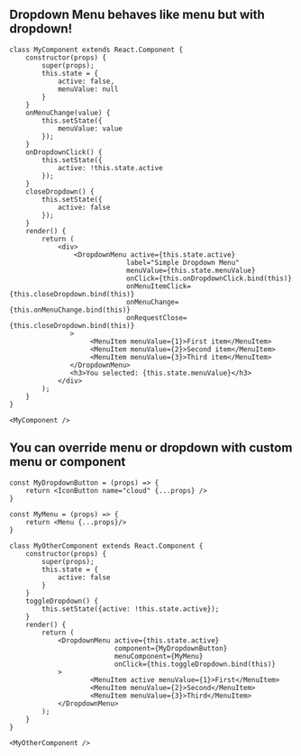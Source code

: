 ## Dropdown Menu behaves like menu but with dropdown!

    class MyComponent extends React.Component {
        constructor(props) {
            super(props);
            this.state = {
                active: false,
                menuValue: null
            }
        }
        onMenuChange(value) {
            this.setState({
                menuValue: value
            });
        }
        onDropdownClick() {
            this.setState({
                active: !this.state.active
            });
        }
        closeDropdown() {
            this.setState({
                active: false
            });
        }
        render() {
            return (
                <div>
                    <DropdownMenu active={this.state.active}
                                 label="Simple Dropdown Menu"
                                 menuValue={this.state.menuValue}
                                 onClick={this.onDropdownClick.bind(this)}
                                 onMenuItemClick={this.closeDropdown.bind(this)}
                                 onMenuChange={this.onMenuChange.bind(this)}
                                 onRequestClose={this.closeDropdown.bind(this)}
                   >
                        <MenuItem menuValue={1}>First item</MenuItem>
                        <MenuItem menuValue={2}>Second item</MenuItem>
                        <MenuItem menuValue={3}>Third item</MenuItem>
                   </DropdownMenu>
                   <h3>You selected: {this.state.menuValue}</h3>
                </div>
            );
        }
    }

    <MyComponent />

## You can override menu or dropdown with custom menu or component

    const MyDropdownButton = (props) => {
        return <IconButton name="cloud" {...props} />
    }

    const MyMenu = (props) => {
        return <Menu {...props}/>
    }

    class MyOtherComponent extends React.Component {
        constructor(props) {
            super(props);
            this.state = {
                active: false
            }
        }
        toggleDropdown() {
            this.setState({active: !this.state.active});
        }
        render() {
            return (
                <DropdownMenu active={this.state.active}
                              component={MyDropdownButton}
                              menuComponent={MyMenu}
                              onClick={this.toggleDropdown.bind(this)}
                >
                        <MenuItem active menuValue={1}>First</MenuItem>
                        <MenuItem menuValue={2}>Second</MenuItem>
                        <MenuItem menuValue={3}>Third</MenuItem>
                </DropdownMenu>
            );
        }
    }

    <MyOtherComponent />

